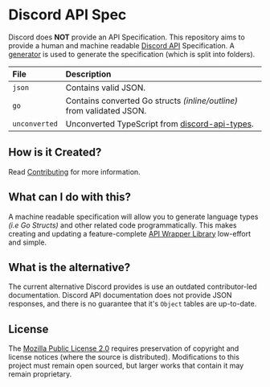 # Discord API Spec
Discord does **NOT** provide an API Specification. This repository aims to provide a human and machine readable [Discord API](https://discord.com/developers/docs/reference) Specification. A [generator](CONTRIBUTING.md) is used to generate the specification (which is split into folders).

| File          | Description                                                                                      |
| :------------ | :----------------------------------------------------------------------------------------------- |
| `json`        | Contains valid JSON.                                                                             |
| `go`          | Contains converted Go structs _(inline/outline)_ from validated JSON.                            |
| `unconverted` | Unconverted TypeScript from [discord-api-types](https://github.com/discordjs/discord-api-types). |

## How is it Created?

Read [Contributing](CONTRIBUTING.md) for more information.

## What can I do with this?

A machine readable specification will allow you to generate language types _(i.e Go Structs)_ and other related code programmatically. This makes creating and updating a feature-complete [API Wrapper Library](https://discord.com/developers/docs/topics/community-resources#libraries-discord-libraries) low-effort and simple.

## What is the alternative?

The current alternative Discord provides is use an outdated contributor-led documentation. Discord API documentation does not provide JSON responses, and there is no guarantee that it's `Object` tables are up-to-date.

## License

The [Mozilla Public License 2.0](LICENSE) requires preservation of copyright and license notices (where the source is distributed). Modifications to this project must remain open sourced, but larger works that contain it may remain proprietary.